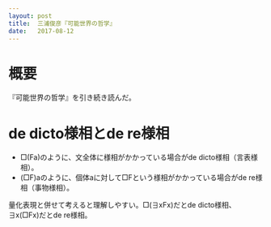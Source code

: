 ```yaml
---
layout: post
title:  三浦俊彦『可能世界の哲学』
date:   2017-08-12
---
```


# 概要
『可能世界の哲学』を引き続き読んだ。

# de dicto様相とde re様相
* □(Fa)のように、文全体に様相がかかっている場合がde dicto様相（言表様相）。
* (□F)aのように、個体aに対して□Fという様相がかかっている場合がde re様相（事物様相）。

量化表現と併せて考えると理解しやすい。□(∃xFx)だとde dicto様相、∃x(□Fx)だとde re様相。
